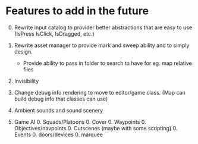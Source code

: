 Features to add in the future
=============================
0. Rewrite input catalog to provider better abstractions that are easy to use (IsPress IsClick, IsDragged, etc.)

0. Rewrite asset manager to provide mark and sweep ability and to simply design.
	- Provide ability to pass in folder to search to have for eg. map relative files

0. Invisibility

0. Change debug info rendering to move to editor/game class. (Map can build debug info that classes can use)

0. Ambient sounds and sound scenery

0. Game AI
	0. Squads/Platoons
	0. Cover
	0. Waypoints
	0. Objectives/navpoints
	0. Cutscenes (maybe with some scripting)
	0. Events
	0. doors/devices
	0. marquee
